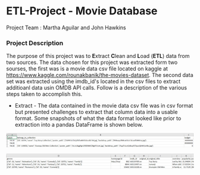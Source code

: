 # ETL-Project - Movie Database
Project Team : Martha Aguilar and John Hawkins
               
<h3>Project Description</h3>

The purpose of this project was to **E**xtract **C**lean and **L**oad (**ETL**) data from two sources.  The data chosen for this project was extracted form two sourses, the first was is a movie data csv file located on kaggle at https://www.kaggle.com/rounakbanik/the-movies-dataset.  The second data set was extracted using the imdb_id's located in the csv files to extract additioanl data usin OMDB API calls.   Follow is a description of the various steps taken to accomplish this.

-  Extract - The data contained in the movie data csv file was in csv format but presented challenges to extract that column data into a                usable format.  Some snapshots of what the data format looked like prior to extraction into a pandas DataFrame is shown below.

![Data Example](movie_data_ex1.PNG)

![Data Example](movie_data_ex2.PNG)
